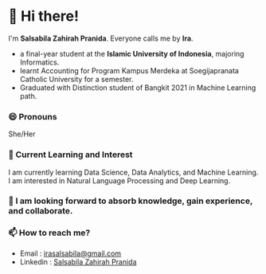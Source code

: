 # 👋 Hi there!
  
  I'm **Salsabila Zahirah Pranida**. Everyone calls me by **Ira**. 
  - a final-year student at the **Islamic University of Indonesia**, majoring Informatics.
  - learnt Accounting for Program Kampus Merdeka at Soegijapranata Catholic University for a semester.
  - Graduated with Distinction student of Bangkit 2021 in Machine Learning path.

### 😄 Pronouns
She/Her

### 👀 Current Learning and Interest
  I am currently learning Data Science, Data Analytics, and Machine Learning. 
  I am interested in Natural Language Processing and Deep Learning.
  
### 🌱 I am looking forward to absorb knowledge, gain experience, and collaborate.

### 📫 How to reach me?
- Email : irasalsabila@gmail.com
- Linkedin : [Salsabila Zahirah Pranida](https://www.linkedin.com/in/irasalsabila/)
